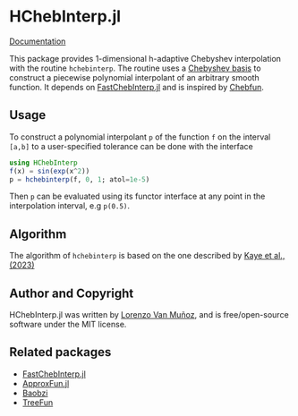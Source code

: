 # HChebInterp.jl

[Documentation](https://lxvm.github.io/HChebInterp.jl/dev/)

This package provides 1-dimensional h-adaptive Chebyshev interpolation with the
routine `hchebinterp`. The routine uses a [Chebyshev
basis](https://en.wikipedia.org/wiki/Chebyshev_polynomials) to construct a
piecewise polynomial interpolant of an arbitrary smooth function. It depends on
[FastChebInterp.jl](https://github.com/stevengj/FastChebInterp.jl) and is
inspired by [Chebfun](https://www.chebfun.org/ ).

## Usage

To construct a polynomial interpolant `p` of the function `f` on the interval
`[a,b]` to a user-specified tolerance can be done with the interface
```julia
using HChebInterp
f(x) = sin(exp(x^2))
p = hchebinterp(f, 0, 1; atol=1e-5)
```
Then `p` can be evaluated using its functor interface at any point in the
interpolation interval, e.g `p(0.5)`.

## Algorithm

The algorithm of `hchebinterp` is based on the one described by [Kaye et
al., (2023)](http://arxiv.org/abs/2211.12959)
## Author and Copyright

HChebInterp.jl was written by [Lorenzo Van Muñoz](https://web.mit.edu/lxvm/www/),
and is free/open-source software under the MIT license.

## Related packages
- [FastChebInterp.jl](https://github.com/stevengj/FastChebInterp.jl)
- [ApproxFun.jl](https://github.com/JuliaApproximation/ApproxFun.jl)
- [Baobzi](https://github.com/flatironinstitute/baobzi)
- [TreeFun](https://github.com/danfortunato/treefun)